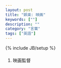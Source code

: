 ```yaml
---
layout: post
title: "娯楽: 映画"
keywords: [""]
description: ""
category: "言葉"
tags: ["英語"]
---
```

{% include JB/setup %}

####
1. 映画監督
